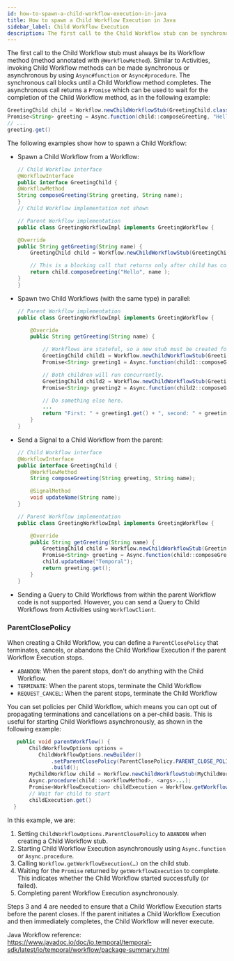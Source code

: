 ```yaml
---
id: how-to-spawn-a-child-workflow-execution-in-java
title: How to spawn a Child Workflow Execution in Java
sidebar_label: Child Workflow Execution
description: The first call to the Child Workflow stub can be synchronous or asynchronous using `Async.function(Functions.Func)` or `Async.procedure(Functions.Proc)`, and must always be to a method annotated with `@WorkflowMethod`.
---
```


The first call to the Child Workflow stub must always be its Workflow method (method annotated with `@WorkflowMethod`).
Similar to Activities, invoking Child Workflow methods can be made synchronous or asynchronous by using `Async#function` or `Async#procedure`.
The synchronous call blocks until a Child Workflow method completes.
The asynchronous call returns a `Promise` which can be used to wait for the completion of the Child Workflow method, as in the following example:

```java
GreetingChild child = Workflow.newChildWorkflowStub(GreetingChild.class);
Promise<String> greeting = Async.function(child::composeGreeting, "Hello", name);
// ...
greeting.get()
```

The following examples show how to spawn a Child Workflow:

- Spawn a Child Workflow from a Workflow:

    ```java
    // Child Workflow interface
    @WorkflowInterface
    public interface GreetingChild {
    @WorkflowMethod
    String composeGreeting(String greeting, String name);
    }
    // Child Workflow implementation not shown

    // Parent Workflow implementation
    public class GreetingWorkflowImpl implements GreetingWorkflow {

    @Override
    public String getGreeting(String name) {
        GreetingChild child = Workflow.newChildWorkflowStub(GreetingChild.class);

        // This is a blocking call that returns only after child has completed.
        return child.composeGreeting("Hello", name );
    }
    }
    ```

- Spawn two Child Workflows (with the same type) in parallel:

    ```java
    // Parent Workflow implementation
    public class GreetingWorkflowImpl implements GreetingWorkflow {

        @Override
        public String getGreeting(String name) {

            // Workflows are stateful, so a new stub must be created for each new child.
            GreetingChild child1 = Workflow.newChildWorkflowStub(GreetingChild.class);
            Promise<String> greeting1 = Async.function(child1::composeGreeting, "Hello", name);

            // Both children will run concurrently.
            GreetingChild child2 = Workflow.newChildWorkflowStub(GreetingChild.class);
            Promise<String> greeting2 = Async.function(child2::composeGreeting, "Bye", name);

            // Do something else here.
            ...
            return "First: " + greeting1.get() + ", second: " + greeting2.get();
        }
    }
    ```

- Send a Signal to a Child Workflow from the parent:

    ```java
    // Child Workflow interface
    @WorkflowInterface
    public interface GreetingChild {
        @WorkflowMethod
        String composeGreeting(String greeting, String name);

        @SignalMethod
        void updateName(String name);
    }

    // Parent Workflow implementation
    public class GreetingWorkflowImpl implements GreetingWorkflow {

        @Override
        public String getGreeting(String name) {
            GreetingChild child = Workflow.newChildWorkflowStub(GreetingChild.class);
            Promise<String> greeting = Async.function(child::composeGreeting, "Hello", name);
            child.updateName("Temporal");
            return greeting.get();
        }
    }
    ```

- Sending a Query to Child Workflows from within the parent Workflow code is not supported. However, you can send a Query to Child Workflows from Activities using `WorkflowClient`.

### ParentClosePolicy

When creating a Child Workflow, you can define a `ParentClosePolicy` that terminates, cancels, or abandons the Child Workflow Execution if the parent Workflow Execution stops.

- `ABANDON`: When the parent stops, don't do anything with the Child Workflow.
- `TERMINATE`: When the parent stops, terminate the Child Workflow
- `REQUEST_CANCEL`: When the parent stops, terminate the Child Workflow

You can set policies per Child Workflow, which means you can opt out of propagating terminations and cancellations on a per-child basis.
This is useful for starting Child Workflows asynchronously, as shown in the following example:

```java
   public void parentWorkflow() {
       ChildWorkflowOptions options =
          ChildWorkflowOptions.newBuilder()
              .setParentClosePolicy(ParentClosePolicy.PARENT_CLOSE_POLICY_ABANDON)
              .build();
       MyChildWorkflow child = Workflow.newChildWorkflowStub(MyChildWorkflow.class, options);
       Async.procedure(child::<workflowMethod>, <args>...);
       Promise<WorkflowExecution> childExecution = Workflow.getWorkflowExecution(child);
       // Wait for child to start
       childExecution.get()
  }
```

In this example, we are:

1. Setting `ChildWorkflowOptions.ParentClosePolicy` to `ABANDON` when creating a Child Workflow stub.
2. Starting Child Workflow Execution asynchronously using `Async.function` or `Async.procedure`.
3. Calling `Workflow.getWorkflowExecution(…)` on the child stub.
4. Waiting for the `Promise` returned by `getWorkflowExecution` to complete.
   This indicates whether the Child Workflow started successfully (or failed).
5. Completing parent Workflow Execution asynchronously.

Steps 3 and 4 are needed to ensure that a Child Workflow Execution starts before the parent closes.
If the parent initiates a Child Workflow Execution and then immediately completes, the Child Workflow will never execute.

Java Workflow reference: <https://www.javadoc.io/doc/io.temporal/temporal-sdk/latest/io/temporal/workflow/package-summary.html>